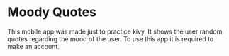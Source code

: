 # Moody Quotes

This mobile app was made just to practice kivy. It shows the user random quotes regarding the mood of the user. 
To use this app it is required to make an account.
